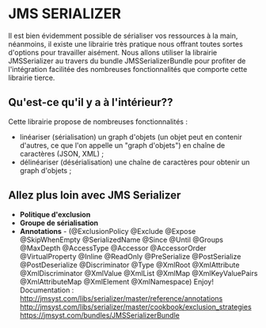 JMS SERIALIZER
========================
Il est bien évidemment possible de sérialiser vos ressources à la main, néanmoins, il existe une librairie très pratique nous offrant toutes sortes d'options pour travailler aisément. Nous allons utiliser la librairie JMSSerializer au travers du bundle JMSSerializerBundle pour profiter de l'intégration facilitée des nombreuses fonctionnalités que comporte cette librairie tierce.

Qu'est-ce qu'il y a à l'intérieur??
--------------
Cette librairie propose de nombreuses fonctionnalités :

 * linéariser (sérialisation) un graph d'objets (un objet peut en contenir d'autres, ce que l'on appelle un "graph d'objets") en chaîne de caractères (JSON, XML) ;
 *  délinéariser (désérialisation) une chaîne de caractères pour obtenir un graph d'objets ;


Allez plus loin avec JMS Serializer 
--------------

  * **Politique d'exclusion** 
  * **Groupe de sérialisation**  
  * **Annotations** -  (@ExclusionPolicy
                         @Exclude
                         @Expose
                         @SkipWhenEmpty
                         @SerializedName
                         @Since
                         @Until
                         @Groups
                         @MaxDepth
                         @AccessType
                         @Accessor
                         @AccessorOrder
                         @VirtualProperty
                         @Inline
                         @ReadOnly
                         @PreSerialize
                         @PostSerialize
                         @PostDeserialize
                         @Discriminator
                         @Type
                         @XmlRoot
                         @XmlAttribute
                         @XmlDiscriminator
                         @XmlValue
                         @XmlList
                         @XmlMap
                         @XmlKeyValuePairs
                         @XmlAttributeMap
                         @XmlElement
                         @XmlNamespace)
Enjoy!
Documentation :
    http://jmsyst.com/libs/serializer/master/reference/annotations
    http://jmsyst.com/libs/serializer/master/cookbook/exclusion_strategies
    https://jmsyst.com/bundles/JMSSerializerBundle